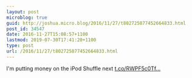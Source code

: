 ```yaml
---
layout: post
microblog: true
guid: http://joshua.micro.blog/2016/11/27/t802725877452664833.html
post_id: 34547
date: 2016-11-27T15:08:57+1100
lastmod: 2019-07-30T17:41:20+1100
type: post
url: /2016/11/27/t802725877452664833.html
---
```

I'm putting money on the iPod Shuffle next [t.co/RWPF5c0Tf...](https://t.co/RWPF5c0TfS)
